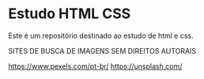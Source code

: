 # Estudo HTML CSS

Este é um repositório destinado ao estudo de html e css.



SITES DE BUSCA DE IMAGENS SEM DIREITOS AUTORAIS

https://www.pexels.com/pt-br/
https://unsplash.com/